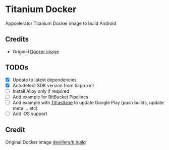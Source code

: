 # Titanium Docker

Appcelerator Titanium Docker image to build Android

## Credits

- Original [Docker image](https://github.com/MartinDevillers/ti.build)

## TODOs

- [x] Update to latest dependencies
- [x] Autodetect SDK version from tiapp.xml
- [ ] Install Alloy only if required
- [ ] Add example for BitBucket Pipelines
- [ ] Add example with [TiFastlane](https://github.com/ulizama/TiFastlane) to update Google Play (push builds, update meta ... etc)
- [ ] Add iOS support

## Credit

Original Docker image [devillers/ti.build](https://hub.docker.com/r/devillers/ti.build/)
